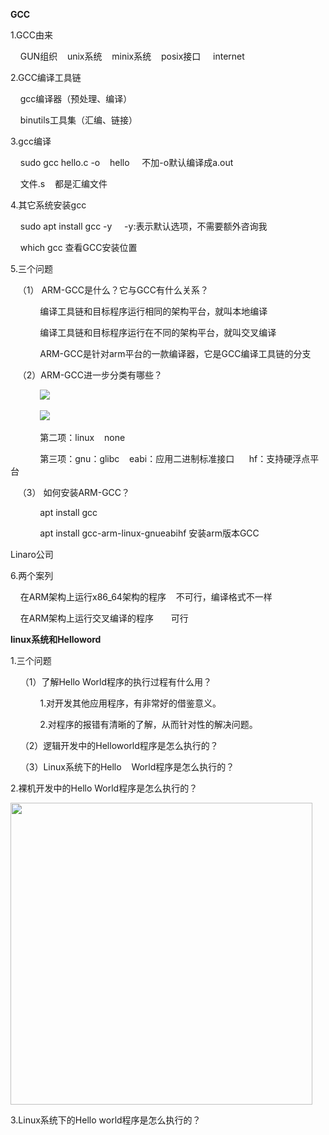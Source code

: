 **GCC**

1.GCC由来

    GUN组织    unix系统    minix系统    posix接口     internet

2.GCC编译工具链

    gcc编译器（预处理、编译）

    binutils工具集（汇编、链接）

3.gcc编译

    sudo gcc hello.c   -o    hello       不加-o默认编译成a.out    

    文件.s    都是汇编文件

4.其它系统安装gcc

    sudo apt install gcc -y     -y:表示默认选项，不需要额外咨询我

    which gcc 查看GCC安装位置

5.三个问题

   （1） ARM-GCC是什么？它与GCC有什么关系？

            编译工具链和目标程序运行相同的架构平台，就叫本地编译

            编译工具链和目标程序运行在不同的架构平台，就叫交叉编译

            ARM-GCC是针对arm平台的一款编译器，它是GCC编译工具链的分支

   （2）ARM-GCC进一步分类有哪些？

            ![](C:\Users\li'xin\AppData\Roaming\marktext\images\2022-08-15-20-32-24-image.png)

            ![](C:\Users\li'xin\AppData\Roaming\marktext\images\2022-08-15-20-36-46-image.png)

            第二项：linux    none

            第三项：gnu：glibc    eabi：应用二进制标准接口      hf：支持硬浮点平台

   （3） 如何安装ARM-GCC？

            apt  install gcc  

            apt install gcc-arm-linux-gnueabihf   安装arm版本GCC

Linaro公司

6.两个案列

    在ARM架构上运行x86_64架构的程序    不可行，编译格式不一样

    在ARM架构上运行交叉编译的程序       可行

**linux系统和Helloword**

1.三个问题

    （1）了解Hello World程序的执行过程有什么用？

            1.对开发其他应用程序，有非常好的借鉴意义。

            2.对程序的报错有清晰的了解，从而针对性的解决问题。 

    （2）逻辑开发中的Helloworld程序是怎么执行的？

    （3）Linux系统下的Hello    World程序是怎么执行的？   

2.裸机开发中的Hello  World程序是怎么执行的？

<img src="file:///C:/Users/li'xin/AppData/Roaming/marktext/images/2022-08-15-21-31-18-image.png" title="" alt="" width="483">

3.Linux系统下的Hello world程序是怎么执行的？

    
